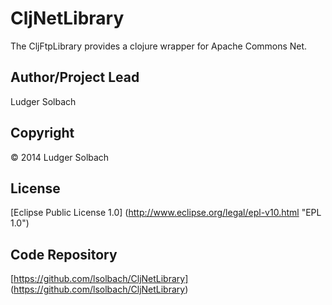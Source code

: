 CljNetLibrary
=============
The CljFtpLibrary provides a clojure wrapper for Apache Commons Net.

Author/Project Lead
-------------------
Ludger Solbach

Copyright
---------
© 2014 Ludger Solbach

License
-------
[Eclipse Public License 1.0] (http://www.eclipse.org/legal/epl-v10.html "EPL 1.0")

Code Repository
---------------
[https://github.com/lsolbach/CljNetLibrary] (https://github.com/lsolbach/CljNetLibrary)
